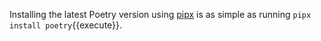 Installing the latest Poetry version using [pipx](https://pypa.github.io/pipx/) is as 
simple as running `pipx install poetry`{{execute}}.
